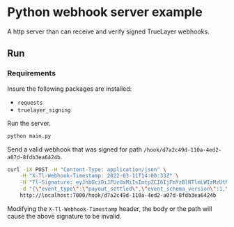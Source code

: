 # Python webhook server example
A http server than can receive and verify signed TrueLayer webhooks.

## Run

### Requirements

Insure the following packages are installed:
- `requests`
- `truelayer_signing`

Run the server.
```sh
python main.py
```

Send a valid webhook that was signed for path `/hook/d7a2c49d-110a-4ed2-a07d-8fdb3ea6424b`.
```sh
curl -iX POST -H "Content-Type: application/json" \
    -H "X-Tl-Webhook-Timestamp: 2022-03-11T14:00:33Z" \
    -H "Tl-Signature: eyJhbGciOiJFUzUxMiIsImtpZCI6IjFmYzBlNTlmLWIzMzUtNDdjYS05OWE5LTczNzQ5NTc1NmE1OCIsInRsX3ZlcnNpb24iOiIyIiwidGxfaGVhZGVycyI6IngtdGwtd2ViaG9vay10aW1lc3RhbXAiLCJqa3UiOiJodHRwczovL3dlYmhvb2tzLnRydWVsYXllci5jb20vLndlbGwta25vd24vandrcyJ9..AE_QsBRhnsMkcRzd42wvY1e2HruUhkOgjuZKktGH_WmbD7rBzoaEHUuF36IxyyvCbLajd3MBExNmzjbrOQsGaspwAI5DcGVMFLKUhB7ZzUlTP9up3eNUrdwWyyfBWDQb-qmEuLnrhFDJvgCXEqlV5OLrt-O7LaRAJ4f9KHsZLQ_j2vPC" \
    -d "{\"event_type\":\"payout_settled\",\"event_schema_version\":1,\"event_id\":\"8fb9fb4e-bb2b-400b-af64-59e5dde74bad\",\"event_body\":{\"transaction_id\":\"c34c8721-66a9-49f6-a229-284efcf88a02\",\"settled_at\":\"2022-03-11T14:00:32.933000Z\"}}" \
    http://localhost:7000/hook/d7a2c49d-110a-4ed2-a07d-8fdb3ea6424b
```

Modifying the `X-Tl-Webhook-Timestamp` header, the body or the path will cause the above signature to be invalid.
